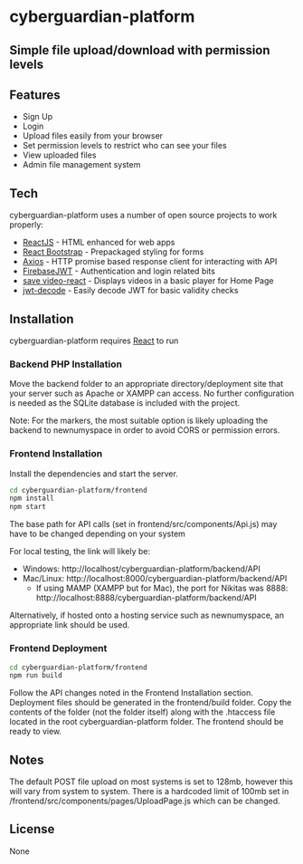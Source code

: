 # cyberguardian-platform
## Simple file upload/download with permission levels

## Features

- Sign Up
- Login
- Upload files easily from your browser
- Set permission levels to restrict who can see your files
- View uploaded files
- Admin file management system

## Tech

cyberguardian-platform uses a number of open source projects to work properly:

- [ReactJS] - HTML enhanced for web apps
- [React Bootstrap] - Prepackaged styling for forms
- [Axios] - HTTP promise based response client for interacting with API
- [FirebaseJWT] - Authentication and login related bits
- [save video-react] - Displays videos in a basic player for Home Page
- [jwt-decode] - Easily decode JWT for basic validity checks

## Installation

cyberguardian-platform requires [React](https://react.dev/) to run

### Backend PHP Installation

Move the backend folder to an appropriate directory/deployment site that your server such as Apache or XAMPP can access. No further configuration is needed as the SQLite database is included with the project.

Note: For the markers, the most suitable option is likely uploading the backend to newnumyspace in order to avoid CORS or permission errors.

### Frontend Installation

Install the dependencies and start the server.

```sh
cd cyberguardian-platform/frontend
npm install
npm start
```

The base path for API calls (set in frontend/src/components/Api.js) may have to be changed depending on your system

For local testing, the link will likely be:
- Windows: http://localhost/cyberguardian-platform/backend/API
- Mac/Linux: http://localhost:8000/cyberguardian-platform/backend/API
   - If using MAMP (XAMPP but for Mac), the port for Nikitas was 8888: http://localhost:8888/cyberguardian-platform/backend/API

Alternatively, if hosted onto a hosting service such as newnumyspace, an appropriate link should be used. 

### Frontend Deployment

```sh
cd cyberguardian-platform/frontend
npm run build
```

Follow the API changes noted in the Frontend Installation section. Deployment files should be generated in the frontend/build folder. Copy the contents of the folder (not the folder itself) along with the .htaccess file located in the root cyberguardian-platform folder. The frontend should be ready to view. 

## Notes

The default POST file upload on most systems is set to 128mb, however this will vary from system to system.
There is a hardcoded limit of 100mb set in /frontend/src/components/pages/UploadPage.js which can be changed.

## License

None

   [ReactJS]: <https://react.dev/>
   [Axios]: <https://axios-http.com/docs/intro>
   [FirebaseJWT]: <https://github.com/firebase/php-jwt>
   [React Bootstrap]: <https://react-bootstrap.github.io/>
   [save video-react]: <https://video-react.js.org/>
   [jwt-decode]: <https://www.npmjs.com/package/jwt-decode>
